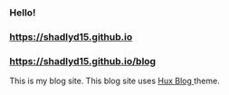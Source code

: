 ### Hello!

### <a href="https://shadlyd15.github.io">https://shadlyd15.github.io</a>
### <a href="https://shadlyd15.github.io/blog/">https://shadlyd15.github.io/blog</a>

This is my blog site. This blog site uses <a href="https://github.com/Huxpro/huxblog-boilerplate"> Hux Blog </a> theme.
